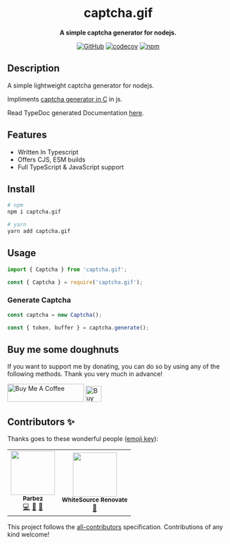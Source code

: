 <div align="center">

# captcha.gif

**A simple captcha generator for nodejs.**

[![GitHub](https://badgen.net/github/license/imranbarbhuiya/captcha.gif?icon=github)](https://github.com/imranbarbhuiya/captcha.gif/blob/main/LICENSE.md)
[![codecov](https://codecov.io/gh/imranbarbhuiya/captcha.gif/branch/main/graph/badge.svg?token=token)](https://codecov.io/gh/imranbarbhuiya/captcha.gif)
[![npm](https://badgen.net/npm/v/captcha.gif?icon=npm)](https://www.npmjs.com/package/captcha.gif)

</div>

## Description

A simple lightweight captcha generator for nodejs.

Impliments [captcha generator in C](http://brokestream.com/captcha.html) in js.

Read TypeDoc generated Documentation [here](https://imranbarbhuiya.github.io/captcha.gif/).

## Features

-   Written In Typescript
-   Offers CJS, ESM builds
-   Full TypeScript & JavaScript support

## Install

```bash
# npm
npm i captcha.gif

# yarn
yarn add captcha.gif

```

## Usage

```ts
import { Captcha } from 'captcha.gif';
```

```js
const { Captcha } = require('captcha.gif');
```

### Generate Captcha

```ts
const captcha = new Captcha();

const { token, buffer } = captcha.generate();
```

## Buy me some doughnuts

If you want to support me by donating, you can do so by using any of the following methods. Thank you very much in advance!

<a href="https://www.buymeacoffee.com/parbez" target="_blank"><img src="https://cdn.buymeacoffee.com/buttons/default-orange.png" alt="Buy Me A Coffee" height="41" width="174"></a>
<a href='https://ko-fi.com/Y8Y1CBIJH' target='_blank'><img height='36' style='border:0px;height:36px;' src='https://cdn.ko-fi.com/cdn/kofi4.png?v=3' border='0' alt='Buy Me a Coffee at ko-fi.com' /></a>

## Contributors ✨

Thanks goes to these wonderful people ([emoji key](https://allcontributors.org/docs/en/emoji-key)):

<!-- ALL-CONTRIBUTORS-LIST:START - Do not remove or modify this section -->
<!-- prettier-ignore-start -->
<!-- markdownlint-disable -->
<table>
  <tr>
    <td align="center"><a href="https://github.com/imranbarbhuiya"><img src="https://avatars.githubusercontent.com/u/74945038?v=4?s=100" width="100px;" alt=""/><br /><sub><b>Parbez</b></sub></a><br /><a href="https://github.com/imranbarbhuiya/captcha.gif/commits?author=imranbarbhuiya" title="Code">💻</a> <a href="#maintenance-imranbarbhuiya" title="Maintenance">🚧</a> <a href="#ideas-imranbarbhuiya" title="Ideas, Planning, & Feedback">🤔</a></td>
    <td align="center"><a href="https://renovate.whitesourcesoftware.com"><img src="https://avatars.githubusercontent.com/u/25180681?v=4?s=100" width="100px;" alt=""/><br /><sub><b>WhiteSource Renovate</b></sub></a><br /><a href="#maintenance-renovate-bot" title="Maintenance">🚧</a></td>
  </tr>
</table>

<!-- markdownlint-restore -->
<!-- prettier-ignore-end -->

<!-- ALL-CONTRIBUTORS-LIST:END -->

This project follows the [all-contributors](https://github.com/all-contributors/all-contributors) specification. Contributions of any kind welcome!
